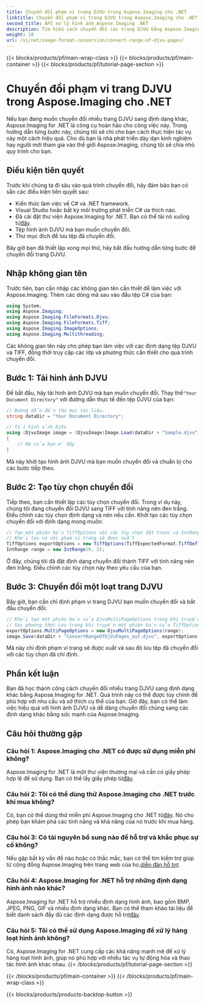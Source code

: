 ```yaml
---
title: Chuyển đổi phạm vi trang DJVU trong Aspose.Imaging cho .NET
linktitle: Chuyển đổi phạm vi trang DJVU trong Aspose.Imaging cho .NET
second_title: API xử lý hình ảnh Aspose.Imaging .NET
description: Tìm hiểu cách chuyển đổi các trang DJVU bằng Aspose.Imaging cho .NET. Hướng dẫn từng bước để chuyển đổi DJVU sang TIFF hiệu quả.
weight: 18
url: /vi/net/image-format-conversion/convert-range-of-djvu-pages/
---
```


{{< blocks/products/pf/main-wrap-class >}}
{{< blocks/products/pf/main-container >}}
{{< blocks/products/pf/tutorial-page-section >}}

# Chuyển đổi phạm vi trang DJVU trong Aspose.Imaging cho .NET


Nếu bạn đang muốn chuyển đổi nhiều trang DJVU sang định dạng khác, Aspose.Imaging for .NET là công cụ hoàn hảo cho công việc này. Trong hướng dẫn từng bước này, chúng tôi sẽ chỉ cho bạn cách thực hiện tác vụ này một cách hiệu quả. Cho dù bạn là nhà phát triển dày dạn kinh nghiệm hay người mới tham gia vào thế giới Aspose.Imaging, chúng tôi sẽ chia nhỏ quy trình cho bạn. 

## Điều kiện tiên quyết

Trước khi chúng ta đi sâu vào quá trình chuyển đổi, hãy đảm bảo bạn có sẵn các điều kiện tiên quyết sau:

- Kiến thức làm việc về C# và .NET framework.
- Visual Studio hoặc bất kỳ môi trường phát triển C# ưa thích nào.
-  Đã cài đặt thư viện Aspose.Imaging for .NET. Bạn có thể tải nó xuống từ[đây](https://releases.aspose.com/imaging/net/).
- Tệp hình ảnh DJVU mà bạn muốn chuyển đổi.
- Thư mục đích để lưu tệp đã chuyển đổi.

Bây giờ bạn đã thiết lập xong mọi thứ, hãy bắt đầu hướng dẫn từng bước để chuyển đổi trang DJVU.

## Nhập không gian tên

Trước tiên, bạn cần nhập các không gian tên cần thiết để làm việc với Aspose.Imaging. Thêm các dòng mã sau vào đầu tệp C# của bạn:

```csharp
using System;
using Aspose.Imaging;
using Aspose.Imaging.FileFormats.Djvu;
using Aspose.Imaging.FileFormats.Tiff;
using Aspose.Imaging.ImageOptions;
using Aspose.Imaging.Multithreading;
```

Các không gian tên này cho phép bạn làm việc với các định dạng tệp DJVU và TIFF, đồng thời truy cập các lớp và phương thức cần thiết cho quá trình chuyển đổi.

## Bước 1: Tải hình ảnh DJVU

 Để bắt đầu, hãy tải hình ảnh DJVU mà bạn muốn chuyển đổi. Thay thế`"Your Document Directory"` với đường dẫn thực tế đến tệp DJVU của bạn:

```csharp
// Đường dẫn đến thư mục tài liệu.
string dataDir = "Your Document Directory";

// Tải hình ảnh DjVu
using (DjvuImage image = (DjvuImage)Image.Load(dataDir + "Sample.djvu"))
{
    // Mã của bạn ở đây
}
```

Mã này khởi tạo hình ảnh DJVU mà bạn muốn chuyển đổi và chuẩn bị cho các bước tiếp theo.

## Bước 2: Tạo tùy chọn chuyển đổi

Tiếp theo, bạn cần thiết lập các tùy chọn chuyển đổi. Trong ví dụ này, chúng tôi đang chuyển đổi DJVU sang TIFF với tính năng nén đen trắng. Điều chỉnh các tùy chọn định dạng và nén nếu cần. Khởi tạo các tùy chọn chuyển đổi với định dạng mong muốn:

```csharp
// Tạo một phiên bản TiffOptions với các tùy chọn đặt trước và IntRange
// Khởi tạo nó với phạm vi trang sẽ được xuất
TiffOptions exportOptions = new TiffOptions(TiffExpectedFormat.TiffDeflateBw);
IntRange range = new IntRange(0, 2);
```

Ở đây, chúng tôi đã đặt định dạng chuyển đổi thành TIFF với tính năng nén đen trắng. Điều chỉnh các tùy chọn này theo yêu cầu của bạn.

## Bước 3: Chuyển đổi một loạt trang DJVU

Bây giờ, bạn cần chỉ định phạm vi trang DJVU bạn muốn chuyển đổi và bắt đầu chuyển đổi:

```csharp
// Khởi tạo một phiên bản của DjvuMultiPageOptions trong khi truyền một phiên bản của IntRange
// Gọi phương thức Lưu trong khi truyền một phiên bản của TiffOptions
exportOptions.MultiPageOptions = new DjvuMultiPageOptions(range);
image.Save(dataDir + "ConvertRangeOfDjVuPages_out.djvu", exportOptions);
```

Mã này chỉ định phạm vi trang sẽ được xuất và sau đó lưu tệp đã chuyển đổi với các tùy chọn đã chỉ định.

## Phần kết luận

Bạn đã học thành công cách chuyển đổi nhiều trang DJVU sang định dạng khác bằng Aspose.Imaging for .NET. Quá trình này có thể được tùy chỉnh để phù hợp với nhu cầu và sở thích cụ thể của bạn. Giờ đây, bạn có thể làm việc hiệu quả với hình ảnh DJVU và dễ dàng chuyển đổi chúng sang các định dạng khác bằng sức mạnh của Aspose.Imaging.

## Câu hỏi thường gặp

### Câu hỏi 1: Aspose.Imaging cho .NET có được sử dụng miễn phí không?

 Aspose.Imaging for .NET là một thư viện thương mại và cần có giấy phép hợp lệ để sử dụng. Bạn có thể lấy giấy phép từ[đây](https://purchase.aspose.com/buy).

### Câu hỏi 2: Tôi có thể dùng thử Aspose.Imaging cho .NET trước khi mua không?

 Có, bạn có thể dùng thử miễn phí Aspose.Imaging cho .NET từ[đây](https://releases.aspose.com/). Nó cho phép bạn khám phá các tính năng và khả năng của nó trước khi mua hàng.

### Câu hỏi 3: Có tài nguyên bổ sung nào để hỗ trợ và khắc phục sự cố không?

 Nếu gặp bất kỳ vấn đề nào hoặc có thắc mắc, bạn có thể tìm kiếm trợ giúp từ cộng đồng Aspose.Imaging trên trang web của họ.[diễn đàn hỗ trợ](https://forum.aspose.com/).

### Câu hỏi 4: Aspose.Imaging for .NET hỗ trợ những định dạng hình ảnh nào khác?

 Aspose.Imaging for .NET hỗ trợ nhiều định dạng hình ảnh, bao gồm BMP, JPEG, PNG, GIF và nhiều định dạng khác. Bạn có thể tham khảo tài liệu để biết danh sách đầy đủ các định dạng được hỗ trợ[đây](https://reference.aspose.com/imaging/net/).

### Câu hỏi 5: Tôi có thể sử dụng Aspose.Imaging để xử lý hàng loạt hình ảnh không?

Có, Aspose.Imaging for .NET cung cấp các khả năng mạnh mẽ để xử lý hàng loạt hình ảnh, giúp nó phù hợp với nhiều tác vụ tự động hóa và thao tác hình ảnh khác nhau.
{{< /blocks/products/pf/tutorial-page-section >}}

{{< /blocks/products/pf/main-container >}}
{{< /blocks/products/pf/main-wrap-class >}}

{{< blocks/products/products-backtop-button >}}
